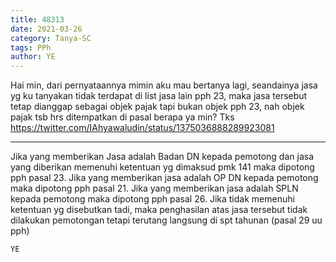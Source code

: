 ```yaml
---
title: 48313
date: 2021-03-26
category: Tanya-SC
tags: PPh
author: YE
---
```


Hai min, dari pernyataannya mimin aku mau bertanya lagi, seandainya jasa yg ku tanyakan tidak terdapat di list jasa lain pph 23, maka jasa tersebut tetap dianggap sebagai objek pajak tapi bukan objek pph 23, nah objek pajak tsb hrs ditempatkan di pasal berapa ya min? Tks https://twitter.com/IAhyawaludin/status/1375036888289923081

---

Jika yang memberikan Jasa adalah Badan DN kepada pemotong dan jasa yang diberikan memenuhi ketentuan yg dimaksud pmk 141 maka dipotong pph pasal 23. Jika yang memberikan jasa adalah OP DN kepada pemotong maka dipotong pph pasal 21. Jika yang memberikan jasa adalah SPLN kepada pemotong maka dipotong pph pasal 26. Jika tidak memenuhi ketentuan yg disebutkan tadi, maka penghasilan atas jasa tersebut tidak dilakukan pemotongan tetapi terutang langsung di spt tahunan (pasal 29 uu pph)

`YE`
